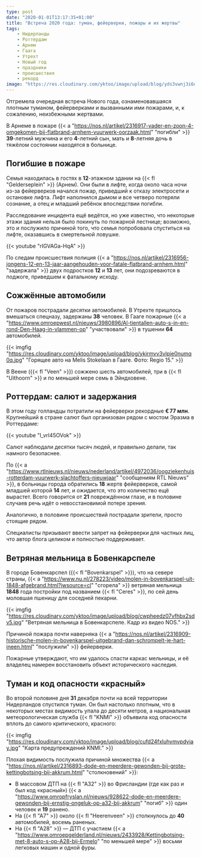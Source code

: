 ```yaml
---
type: post
date: "2020-01-01T13:17:35+01:00"
title: "Встреча 2020 года: туман, фейерверки, пожары и их жертвы"
tags:
    - Нидерланды
    - Роттердам
    - Арнем
    - Гаага
    - Утрехт
    - Новый год
    - праздники
    - происшествия
    - рекорд
image: "https://res.cloudinary.com/yktoo/image/upload/blog/yds3vwnj3i6ucvf8oyuq.jpg"
---
```


Отгремела очередная встреча Нового года, ознаменовавшаяся плотным туманом, фейерверками и вызванными ими пожарами, и, к сожалению, неизбежными жертвами.

В Арнеме в пожаре {{< a "https://nos.nl/artikel/2316917-vader-en-zoon-4-omgekomen-bij-flatbrand-arnhem-vuurwerk-oorzaak.html" "погибли" >}} **39**-летний мужчина и его **4**-летний сын, мать и **8**-летняя дочь в тяжёлом состоянии находятся в больнице.

<!--more-->

## Погибшие в пожаре

Семья находилась в гостях в **12**-этажном здании на {{< fl "Gelderseplein" >}} (Арнем). Они были в лифте, когда около часа ночи из-за фейерверков начался пожар, приведший к отказу электросети и остановке лифта. Лифт наполнился дымом и все четверо потеряли сознание, а отец и младший ребёнок впоследствии погибли.

Расследование инцидента ещё ведётся, но уже известно, что некоторые этажи здания нельзя было покинуть по пожарной лестнице; возможно, это и послужило причиной того, что семья попробовала спуститься на лифте, оказавшись в смертельной ловушке.

{{< youtube "rIGVAGa-HqA" >}}

По следам происшествия полиция {{< a "https://nos.nl/artikel/2316956-jongens-12-en-13-jaar-aangehouden-voor-fatale-flatbrand-arnhem.html" "задержала" >}} двух подростков **12** и **13** лет, они подозреваются в поджоге, приведшем к фатальному исходу.

## Сожжённые автомобили

От пожаров пострадали десятки автомобилей. В Утрехте пришлось вмешаться спецназу, задержаны **38** человек. В Гааге пожарные {{< a "https://www.omroepwest.nl/nieuws/3980896/Al-tientallen-auto-s-in-en-rond-Den-Haag-in-vlammen-op" "участвовали" >}} в тушении **64** автомобилей.

{{< imgfig "https://res.cloudinary.com/yktoo/image/upload/blog/ykirmvv3vlpie0numq0q.jpg" "Горящее авто на Melis Stokelaan в Гааге. Фото: Regio 15." >}}

В Веене ({{< fl "Veen" >}}) сожжено шесть автомобилей, три в {{< fl "Uithoorn" >}} и по меньшей мере семь в Эйндховене.

## Роттердам: салют и задержания

В этом году голландцы потратили на фейерверки рекордные **€ 77 млн**. Крупнейший в стране салют был организован рядом с мостом Эразма в Роттердаме:

{{< youtube "I_vrI45OVok" >}}

Салют наблюдали десятки тысяч людей, и правильно делали, так намного безопаснее.

По {{< a "https://www.rtlnieuws.nl/nieuws/nederland/artikel/4972036/oogziekenhuis-rotterdam-vuurwerk-slachtoffers-nieuwjaar" "сообщениям RTL Nieuws" >}}, в больницы города обратились **18** жертв фейерверков, самой младшей которой **14** лет, и ожидается, что это количество ещё вырастет. Всего говорится от **21** повреждённом глазе, и в половине случаев речь идёт о невосстановимой потере зрения.

Аналогично, в половине происшествий пострадали зрители, просто стоящие рядом.

Специалисты призывают ввести запрет на фейерверки для частных лиц, что автор блога целиком и полностью поддерживает.

## Ветряная мельница в Бовенкарспеле

В городе Бовенкарспел ({{< fl "Bovenkarspel" >}}), что на севере страны, {{< a "https://www.nu.nl/278223/video/molen-in-bovenkarspel-uit-1848-afgebrand.html?jwsource=cl" "сгорела" >}} ветряная мельница **1848** года постройки под названием {{< fl "Ceres" >}}, по сей день моловшая пшеницу для соседней пекарни.

{{< imgfig "https://res.cloudinary.com/yktoo/image/upload/blog/cwpheedz07vfhbx2sdv5.jpg" "Ветряная мельница в Бовенкарспеле. Кадр из видео NOS." >}}

Причиной пожара почти наверняка {{< a "https://nos.nl/artikel/2316909-historische-molen-in-bovenkarspel-uitgebrand-dan-schrompelt-je-hart-ineen.html" "послужили" >}} фейерверки.

Пожарные утверждают, что им удалось спасти каркас мельницы, и её владелец намерен восстановить объект исторического наследия.

## Туман и код опасности «красный»

Во второй половине дня **31** декабря почти на всей территории Нидерландов спустился туман. Он был настолько плотным, что в некоторых местах видимость упала до десяти метров, а национальная метеорологическая служба {{< fl "KNMI" >}} объявила код опасности вплоть до самого критического, красного:

{{< imgfig "https://res.cloudinary.com/yktoo/image/upload/blog/cufd24fxluhvmvpdyiay.jpg" "Карта предупреждений KNMI." >}}

Плохая видимость послужила причиной множества {{< a "https://nos.nl/artikel/2316893-dode-en-meerdere-gewonden-bij-grote-kettingbotsing-bij-akkrum.html" "столкновений" >}}:

* В массовом ДТП на {{< fl "A32" >}} во Фрисландии (где как раз и был код «красный») {{< a "https://www.omropfryslan.nl/nieuws/928622-dode-en-meerdere-gewonden-bij-ernstig-ongeluk-op-a32-bij-akkrum" "погиб" >}} один человек и **19** ранено.
* На {{< fl "A7" >}} около {{< fl "Heerenveen" >}} столкнулось до **40** автомобилей, восемь раненых.
* На {{< fl "A28" >}} — ДТП с участием {{< a "https://www.omroepgelderland.nl/nieuws/2433928/Kettingbotsing-met-8-auto-s-op-A28-bij-Ermelo" "по меньшей мере" >}} восьми легковых машин и одной фуры.